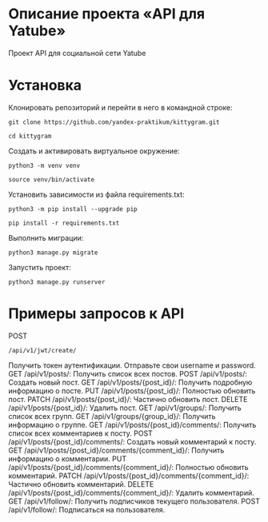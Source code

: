 # Описание проекта «API для Yatube»
Проект API для социальной сети Yatube

# Установка
Клонировать репозиторий и перейти в него в командной строке:

```
git clone https://github.com/yandex-praktikum/kittygram.git
```

```
cd kittygram
```

Cоздать и активировать виртуальное окружение:

```
python3 -m venv venv
```

```
source venv/bin/activate
```

Установить зависимости из файла requirements.txt:

```
python3 -m pip install --upgrade pip
```

```
pip install -r requirements.txt
```

Выполнить миграции:

```
python3 manage.py migrate
```

Запустить проект:

```
python3 manage.py runserver
```

# Примеры запросов к API
POST
```
/api/v1/jwt/create/
```
Получить токен аутентификации. Отправьте свои username и password.
GET /api/v1/posts/: Получить список всех постов.
POST /api/v1/posts/: Создать новый пост.
GET /api/v1/posts/{post_id}/: Получить подробную информацию о посте.
PUT /api/v1/posts/{post_id}/: Полностью обновить пост.
PATCH /api/v1/posts/{post_id}/: Частично обновить пост.
DELETE /api/v1/posts/{post_id}/: Удалить пост.
GET /api/v1/groups/: Получить список всех групп.
GET /api/v1/groups/{group_id}/: Получить информацию о группе.
GET /api/v1/posts/{post_id}/comments/: Получить список всех комментариев к посту.
POST /api/v1/posts/{post_id}/comments/: Создать новый комментарий к посту.
GET /api/v1/posts/{post_id}/comments/{comment_id}/: Получить информацию о комментарии.
PUT /api/v1/posts/{post_id}/comments/{comment_id}/: Полностью обновить комментарий.
PATCH /api/v1/posts/{post_id}/comments/{comment_id}/: Частично обновить комментарий.
DELETE /api/v1/posts/{post_id}/comments/{comment_id}/: Удалить комментарий.
GET /api/v1/follow/: Получить подписчиков текущего пользователя.
POST /api/v1/follow/: Подписаться на пользователя.
